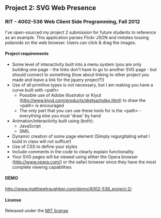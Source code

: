 ## Project 2: SVG Web Presence
### RIT - 4002-536 Web Client Side Programming, Fall 2012

I've open-sourced my project 2 submission for future students to reference as an example. This application parses Flickr JSON and imitates tossing polaroids on the web browser. Users can click & drag the images.

#### Project requirements
* Some level of interactivity built into a menu system (you are only building one page - the links don't have to go to another SVG page - but should connect to something (how about linking to other project you made and leave a link for the jquery project?))
* Use of all primitive types is not necessary, but I am making you have a curve built with \<path>
  * Possible use of Adobe Illustrator or Kiyut (http://www.kiyut.com/products/sketsa/index.html) to draw the \<path> is encouraged
  * The only part that you can use these tools for is the \<path> - everything else you must 'draw' by hand
* Animation/interactivity built using (both):
  * JavaScript
  * SMIL
* Dynamic creation of some page element (Simply regurgitating what I build in class will not suffice!)
* Use of CSS to define your styles
* Include comments in the code to clearly explain functionality
* Your SVG pages will be viewed using either the Opera browser (http://www.opera.com/) or the safari browser since they have the most complete viewing capabilities

#### DEMO
http://www.matthewtraughber.com/demo/4002-536_project-2/

#### License
Released under the [MIT license](http://opensource.org/licenses/MIT)
